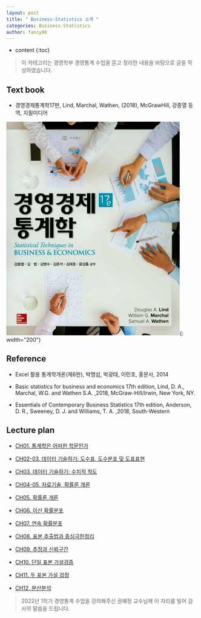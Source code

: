 ```yaml
---
layout: post
title: " Business-Statistics 소개 "
categories: Business-Statistics
author: fancy96
---
```

* content
{:toc}

> 이 카테고리는 경영학부 경영통계 수업을 듣고 정리한 내용을 바탕으로 글을 작성하였습니다.

## Text book

* 경영경제통계학17판, Lind, Marchal, Wathen, (2018), McGrawHill, 강종열 등 역, 지필미디어

![](/assets/img/bs/business-statistics_textbook.png){: width="200"}


## Reference

* Excel 활용 통계학개론(제6판), 박명섭, 박광태, 이민호, 홍문사, 2014

* Basic statistics for business and economics 17th edition, Lind, D. A., Marchal,
W.G. and Wathen S.A. ,2018, McGraw-Hill/Irwin, New York, NY.

* Essentials of Contemporary Business Statistics 17th edition, Anderson, D. R.,
  Sweeney, D. J. and Williams, T. A. ,2018, South-Western

## Lecture plan

* [CH01. 통계학은 어떠한 학문인가](https://fancy96.github.io/BS-What-Is-Statistics/)

* [CH02-03. 데이터 기술하기: 도수표, 도수분포 및 도표표현](https://fancy96.github.io/BS-Describing-Data/)

* [CH03. 데이터 기술하기: 수치적 척도](https://fancy96.github.io/BS-Describing-Data-2/)

* [CH04-05. 자료기술, 확률론 개론](https://fancy96.github.io/BS-Data-Technology/)

* [CH05. 확률론 개론](https://fancy96.github.io/BS-Introduction-To-Probability-Theory/)

* [CH06. 이산 확률분포](https://fancy96.github.io/BS-Discrete-Probability-Distribution/)

* [CH07. 연속 확률분포](https://fancy96.github.io/BS-Continuous-Probability-Distribution/)

* [CH08. 표본 추출법과 중심극한정리](https://fancy96.github.io/BS-Sampling-Methods-And-Central-Limit-Theorem/)

* [CH09. 추정과 신뢰구간](https://fancy96.github.io/BS-Estimation-And-Confidence-Interval/)

* [CH10. 단일 표본 가설검증](https://fancy96.github.io/BS-Hypothesis-Testing/)

* [CH11. 두 표본 가설 검정](https://fancy96.github.io/BS-Two-Sample-Hypothesis-Test/)

* [CH12. 분산분석](https://fancy96.github.io/BS-Analysis-Of-Variance/)

> 2022년 1학기 경영통계 수업을 강의해주신 권혜정 교수님께 이 자리를 빌어 감사의 말씀을 드립니다.
